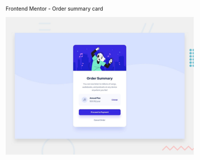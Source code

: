 Frontend Mentor - Order summary card

![Design preview for the Order summary card coding challenge](./design/desktop-preview.jpg)

